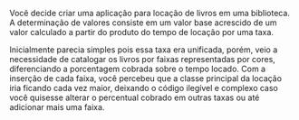 ﻿Você decide criar uma aplicação para locação de livros em uma biblioteca. A determinação de valores consiste em um valor base acrescido de um valor calculado a partir do produto do tempo de locação por uma taxa.

Inicialmente parecia simples pois essa taxa era unificada, porém, veio a necessidade de catalogar os livros por faixas representadas por cores, diferenciando a porcentagem cobrada sobre o tempo locado. Com a inserção de cada faixa, você percebeu que a classe principal da locação iria ficando cada vez maior, deixando o código ilegível e complexo caso você quisesse alterar o percentual cobrado em outras taxas ou até adicionar mais uma faixa.